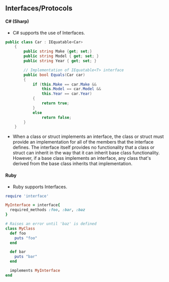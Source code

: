 ##  Interfaces/Protocols

#### C# (Sharp)
* C# supports the use of  Interfaces.

```csharp
public class Car : IEquatable<Car>
    {
        public string Make {get; set;}
        public string Model { get; set; }
        public string Year { get; set; }

        // Implementation of IEquatable<T> interface
        public bool Equals(Car car)
        {
            if (this.Make == car.Make &&
                this.Model == car.Model &&
                this.Year == car.Year)
            {
                return true;
            }
            else
                return false;
        }
    }
```
* When a class or struct implements an interface, the class or struct must provide an implementation for all of the members that the interface defines. The interface itself provides no functionality that a class or struct can inherit in the way that it can inherit base class functionality. However, if a base class implements an interface, any class that's derived from the base class inherits that implementation.

#### Ruby
* Ruby supports Interfaces.

```Ruby
require 'interface'

MyInterface = interface{
  required_methods :foo, :bar, :baz
}

# Raises an error until 'baz' is defined
class MyClass
  def foo
    puts "foo"
  end

  def bar
    puts "bar"
  end

  implements MyInterface
end
```

